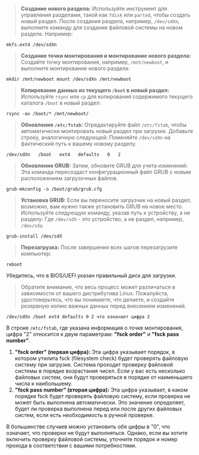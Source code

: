 >**Создание нового раздела:** Используйте инструмент для управления разделами, такой как `fdisk` или `parted`, чтобы создать новый раздел. После создания раздела, например, `/dev/sdXn`, выполните команду для создания файловой системы на новом разделе. Например:
```shell
mkfs.ext4 /dev/sdXn
```

>**Создание точки монтирования и монтирование нового раздела:** Создайте точку монтирования, например, `/mnt/newboot`, и выполните монтирование нового раздела:
```shell
mkdir /mnt/newboot mount /dev/sdXn /mnt/newboot
```

>**Копирование данных из текущего `/boot` в новый раздел:** Используйте `rsync` или `cp` для копирования содержимого текущего каталога `/boot` в новый раздел:
```shell
rsync -av /boot/* /mnt/newboot/
```

>**Обновление `/etc/fstab`:** Отредактируйте файл `/etc/fstab`, чтобы автоматически монтировать новый раздел при загрузке. Добавьте строку, аналогичную следующей:
>Поменяйте `/dev/sdXn` на фактический путь к вашему новому разделу.
```text
/dev/sdXn   /boot   ext4   defaults   0   2
```

>**Обновление GRUB:** Затем, обновите GRUB для учета изменений:
Эта команда пересоздаст конфигурационный файл GRUB с новым расположением загрузочных файлов.
```shell
grub-mkconfig -o /boot/grub/grub.cfg
````

>**Установка GRUB:** Если вы переносите загрузчик на новый раздел, возможно, вам нужно также установить GRUB на новое место. Используйте следующую команду, указав путь к устройству, а не разделу:
>  Где `/dev/sdX` - это устройство, а не раздел, например, `/dev/sda`.
```shell
grub-install /dev/sdX
````

>**Перезагрузка:** После завершения всех шагов перезагрузите компьютер:
```shell
reboot
```

Убедитесь, что в BIOS/UEFI указан правильный диск для загрузки.

>Обратите внимание, что весь процесс может различаться в зависимости от вашего дистрибутива Linux. Пожалуйста, удостоверьтесь, что вы понимаете, что делаете, и создайте резервную копию важных данных перед внесением изменений.
```text
/dev/sdXn /boot ext4 defaults 0 2 что означает цифра 2
```

В строке `/etc/fstab`, где указана информация о точке монтирования, цифра "2" относится к двум параметрам: **"fsck order"** и **"fsck pass number"**.

1. **"fsck order" (первая цифра):** Эта цифра указывает порядок, в котором утилита fsck (filesystem check) будет проверять файловую систему при загрузке. Система проходит проверку файловой системы в порядке возрастания чисел. Если у вас есть несколько файловых систем, они будут проверяться в порядке от наименьшего числа к наибольшему.
2. **"fsck pass number" (вторая цифра):** Эта цифра указывает, в каком порядке fsck будет проверять файловую систему, если проверка не может быть выполнена автоматически. Это значение определяет, будет ли проверка выполнена перед или после других файловых систем, если есть необходимость в ручной проверке.

В большинстве случаев можно установить обе цифры в "0", что означает, что проверки не будут выполняться. Однако, если вы хотите включить проверку файловой системы, уточните порядок и номер прохода в соответствии с вашими потребностями.
